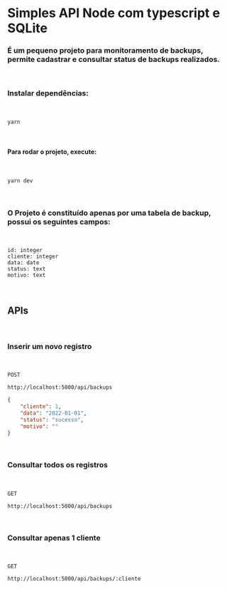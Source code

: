 # Simples API Node com typescript e SQLite

### É um pequeno projeto para monitoramento de backups, permite cadastrar e consultar status de backups realizados.

&nbsp;

### Instalar dependências:

&nbsp;

```bash
yarn
```
&nbsp;

#### Para rodar o projeto, execute:

&nbsp;

```bash
yarn dev
```

&nbsp;

### O Projeto é constituído apenas por uma tabela de backup, possui os seguintes campos:

&nbsp;

```
id: integer
cliente: integer
data: date
status: text
motivo: text
```

&nbsp;

## APIs

&nbsp;

### Inserir um novo registro

&nbsp;

```
POST 

http://localhost:5000/api/backups
```


```json
{
    "cliente": 1,
    "data": "2022-01-01",
    "status": "sucesso",
    "motivo": ""
}
```

&nbsp;

### Consultar todos os registros

&nbsp;

```
GET 

http://localhost:5000/api/backups
```

&nbsp;

### Consultar apenas 1 cliente

&nbsp;

```
GET 

http://localhost:5000/api/backups/:cliente
```

